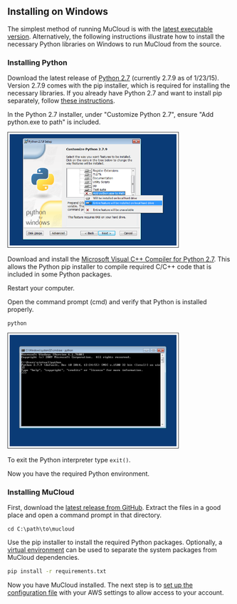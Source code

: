 ## Installing on Windows ##

The simplest method of running MuCloud is with the [latest executable version](https://github.com/ralph-group/mucloud/releases). Alternatively, the following instructions illustrate how to install the necessary Python libraries on Windows to run MuCloud from the source.

### Installing Python ###
Download the latest release of [Python 2.7](https://www.python.org/downloads/) (currently 2.7.9 as of 1/23/15). Version 2.7.9 comes with the pip installer, which is required for installing the necessary libraries. If you already have Python 2.7 and want to install pip separately, follow [these instructions](https://pip.pypa.io/en/latest/installing.html#install-pip).

In the Python 2.7 installer, under "Customize Python 2.7", ensure "Add python.exe to path" is included.

<img src="windows_1.png" height="250" style="border: solid 1px #333333; padding: 4px;" />

Download and install the [Microsoft Visual C++ Compiler for Python 2.7](http://www.microsoft.com/en-in/download/confirmation.aspx?id=44266). This allows the Python pip installer to compile required C/C++ code that is included in some Python packages.

Restart your computer.

Open the command prompt (cmd) and verify that Python is installed properly.

```dos
python
```

<img src="windows_2.png" height="250" style="border: solid 1px #333333; padding: 4px;" />

To exit the Python interpreter type `exit()`.

Now you have the required Python environment.


### Installing MuCloud ###
First, download the [latest release from GitHub](https://github.com/ralph-group/mucloud/releases). Extract the files in a good place and open a command prompt in that directory.

```dos
cd C:\path\to\mucloud
```

Use the pip installer to install the required Python packages. Optionally, a [virtual environment](http://docs.python-guide.org/en/latest/dev/virtualenvs/) can be used to separate the system packages from MuCloud dependencies.

```bash
pip install -r requirements.txt
```

Now you have MuCloud installed. The next step is to [set up the configuration file](setup_aws.md) with your AWS settings to allow access to your account.
